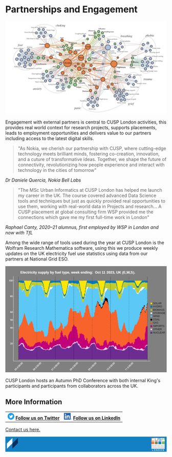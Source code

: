 # Partnerships and Engagement

![Engagement](./assets/Engagement2023.jpg)

Engagement with external partners is central to CUSP London activities, this provides real world context for research projects, supports placements, leads to employment opportunities and delivers value to our partners including access to the latest digital skills.
<br>

> "As Nokia, we cherish our partnership with CUSP, where cutting-edge technology meets brilliant minds, fostering co-creation, innovation, and a cuture of transformative ideas.  Together, we shape the future of connectivity, revolutionizing how people experience and interact with technology in the cities of tomorrow"

*Dr Daniele Quercia, Nokia Bell Labs*
<br>

> "The MSc Urban Informatics at CUSP London has helped me launch my career in the UK. The course covered advanced Data Science tools and techniques but just as quickly provided real opportunities to use them, working with real-world data in Projects and research... 
A CUSP placement at global consulting firm WSP provided me the connections which gave me my first full-time work in London"

*Raphael Canty, 2020–21 alumnus, first employed by WSP in London and now with TfL*
<br>

Among the wide range of tools used during the year at CUSP London is the Wolfram Research Mathematica software, using this we produce weekly updates on the UK electricity fuel use statistics using data from our partners at National Grid ESO.

[![Engagement](./assets/NGESO_mathematica.png)](http://google.com.au/)

CUSP London hosts an Autumn PhD Conference with both internal King's participants and participants from collaborators across the UK.

## More Information

<table border="0" cellspacing="0" cellpadding="0">
  <tr>
    <th>
<a href="https://twitter.com/cusplondon?lang=en"><img src="./assets/Twitterblue.svg" alt="Twitter" style="width:21px;height:21px;"></a>
<a href="https://twitter.com/cusplondon?lang=en">Follow us on Twitter</a>
    </th>
        <th>
<a href="https://www.linkedin.com/company/centre-for-urban-science-and-progress-london-cusp-london-king-s-college-london/"><img src="./assets/LI-In-Bug.png" alt="Linked In" style="height:21px;"></a>
<a href="https://www.linkedin.com/company/centre-for-urban-science-and-progress-london-cusp-london-king-s-college-london/)">Follow us on LinkedIn</a>
       </th>
   </tr>
</table>

[Contact us here.](./YouCanJoinUs.md)

![CUSP London Logo](./assets/CUSPbanner_thin_03.png)
